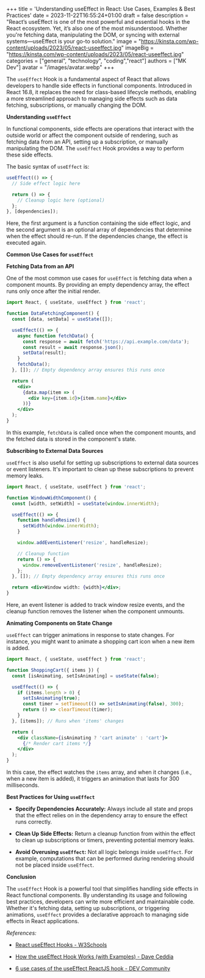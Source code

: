 +++
title = 'Understanding useEffect in React: Use Cases, Examples & Best Practices'
date = 2023-11-22T16:55:24+01:00
draft = false
description = "React’s useEffect is one of the most powerful and essential hooks in the React ecosystem. Yet, it’s also one of the most misunderstood. Whether you're fetching data, manipulating the DOM, or syncing with external systems—useEffect is your go-to solution."
image = "https://kinsta.com/wp-content/uploads/2023/05/react-useeffect.jpg"
imageBig = "https://kinsta.com/wp-content/uploads/2023/05/react-useeffect.jpg"
categories = ["general", "technology", "coding","react"]
authors = ["MK Dev"]
avatar = "/images/avatar.webp"
+++

The `useEffect` Hook is a fundamental aspect of React that allows developers to handle side effects in functional components. Introduced in React 16.8, it replaces the need for class-based lifecycle methods, enabling a more streamlined approach to managing side effects such as data fetching, subscriptions, or manually changing the DOM.

**Understanding `useEffect`**

In functional components, side effects are operations that interact with the outside world or affect the component outside of rendering, such as fetching data from an API, setting up a subscription, or manually manipulating the DOM. The `useEffect` Hook provides a way to perform these side effects.

The basic syntax of `useEffect` is:

```jsx
useEffect(() => {
  // Side effect logic here

  return () => {
    // Cleanup logic here (optional)
  };
}, [dependencies]);
```


Here, the first argument is a function containing the side effect logic, and the second argument is an optional array of dependencies that determine when the effect should re-run. If the dependencies change, the effect is executed again.

**Common Use Cases for `useEffect`**

**Fetching Data from an API**

   One of the most common use cases for `useEffect` is fetching data when a component mounts. By providing an empty dependency array, the effect runs only once after the initial render.

   ```jsx
   import React, { useState, useEffect } from 'react';

   function DataFetchingComponent() {
     const [data, setData] = useState([]);

     useEffect(() => {
       async function fetchData() {
         const response = await fetch('https://api.example.com/data');
         const result = await response.json();
         setData(result);
       }
       fetchData();
     }, []); // Empty dependency array ensures this runs once

     return (
       <div>
         {data.map(item => (
           <div key={item.id}>{item.name}</div>
         ))}
       </div>
     );
   }
   ```

   In this example, `fetchData` is called once when the component mounts, and the fetched data is stored in the component's state.

**Subscribing to External Data Sources**

   `useEffect` is also useful for setting up subscriptions to external data sources or event listeners. It's important to clean up these subscriptions to prevent memory leaks.

   ```jsx
   import React, { useState, useEffect } from 'react';

   function WindowWidthComponent() {
     const [width, setWidth] = useState(window.innerWidth);

     useEffect(() => {
       function handleResize() {
         setWidth(window.innerWidth);
       }

       window.addEventListener('resize', handleResize);

       // Cleanup function
       return () => {
         window.removeEventListener('resize', handleResize);
       };
     }, []); // Empty dependency array ensures this runs once

     return <div>Window width: {width}</div>;
   }
   ```

   Here, an event listener is added to track window resize events, and the cleanup function removes the listener when the component unmounts.

**Animating Components on State Change**

   `useEffect` can trigger animations in response to state changes. For instance, you might want to animate a shopping cart icon when a new item is added.

   ```jsx
   import React, { useState, useEffect } from 'react';

   function ShoppingCart({ items }) {
     const [isAnimating, setIsAnimating] = useState(false);

     useEffect(() => {
       if (items.length > 0) {
         setIsAnimating(true);
         const timer = setTimeout(() => setIsAnimating(false), 300);
         return () => clearTimeout(timer);
       }
     }, [items]); // Runs when 'items' changes

     return (
       <div className={isAnimating ? 'cart animate' : 'cart'}>
         {/* Render cart items */}
       </div>
     );
   }
   ```

   In this case, the effect watches the `items` array, and when it changes (i.e., when a new item is added), it triggers an animation that lasts for 300 milliseconds.

**Best Practices for Using `useEffect`**

- **Specify Dependencies Accurately:** Always include all state and props that the effect relies on in the dependency array to ensure the effect runs correctly.

- **Clean Up Side Effects:** Return a cleanup function from within the effect to clean up subscriptions or timers, preventing potential memory leaks.

- **Avoid Overusing `useEffect`:** Not all logic belongs inside `useEffect`. For example, computations that can be performed during rendering should not be placed inside `useEffect`.

**Conclusion**

The `useEffect` Hook is a powerful tool that simplifies handling side effects in React functional components. By understanding its usage and following best practices, developers can write more efficient and maintainable code. Whether it's fetching data, setting up subscriptions, or triggering animations, `useEffect` provides a declarative approach to managing side effects in React applications.

*References:*

- [React useEffect Hooks - W3Schools](https://www.w3schools.com/react/react_useeffect.asp)

- [How the useEffect Hook Works (with Examples) - Dave Ceddia](https://daveceddia.com/useeffect-hook-examples/)

- [6 use cases of the useEffect ReactJS hook - DEV Community](https://dev.to/colocodes/6-use-cases-of-the-useeffect-reactjs-hook-282o) 